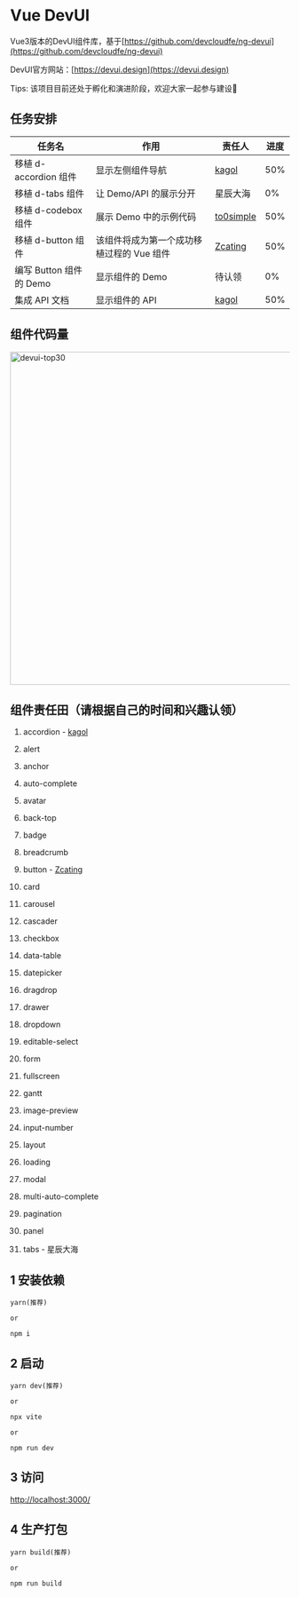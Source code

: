 # Vue DevUI

Vue3版本的DevUI组件库，基于[https://github.com/devcloudfe/ng-devui](https://github.com/devcloudfe/ng-devui)

DevUI官方网站：[https://devui.design](https://devui.design)

Tips: 该项目目前还处于孵化和演进阶段，欢迎大家一起参与建设🤝

## 任务安排

|任务名                 |作用                               |责任人|进度|
|--                    |--                                 |--|--|
|移植 d-accordion 组件  |显示左侧组件导航                      |[kagol](https://github.com/kagol)|50%|
|移植 d-tabs 组件       |让 Demo/API 的展示分开               |星辰大海|0%|
|移植 d-codebox 组件    |展示 Demo 中的示例代码                |[to0simple](https://github.com/to0simple)|50%|
|移植 d-button 组件     |该组件将成为第一个成功移植过程的 Vue 组件|[Zcating](https://github.com/Zcating)|50%|
|编写 Button 组件的 Demo|显示组件的 Demo                      |待认领|0%|
|集成 API 文档          |显示组件的 API                       |[kagol](https://github.com/kagol)|50%|

## 组件代码量

<img width="600" alt="devui-top30" src="https://user-images.githubusercontent.com/9566362/109677915-1534a200-7bb5-11eb-869d-912d6e1a5fa6.png">

## 组件责任田（请根据自己的时间和兴趣认领）

1. accordion - [kagol](https://github.com/kagol)
1. alert
1. anchor
1. auto-complete
1. avatar
1. back-top
1. badge
1. breadcrumb
1. button - [Zcating](https://github.com/Zcating)
1. card

1. carousel
1. cascader
1. checkbox
1. data-table
1. datepicker
1. dragdrop
1. drawer
1. dropdown
1. editable-select
1. form


1. fullscreen
1. gantt
1. image-preview
1. input-number
1. layout
1. loading
1. modal
1. multi-auto-complete
1. pagination
1. panel

1. tabs - 星辰大海

## 1 安装依赖

```
yarn(推荐)

or

npm i
```

## 2 启动

```
yarn dev(推荐)

or

npx vite

or

npm run dev
```

## 3 访问

[http://localhost:3000/](http://localhost:3000/)

## 4 生产打包

```
yarn build(推荐)

or

npm run build
```
